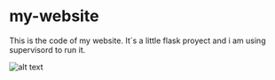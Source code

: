 my-website
==========

This is the code of my website.
It´s a little flask proyect and i am using supervisord to run it.

![alt text](http://juanber84.pusku.com/recursos/juanber.png "mywebsite")